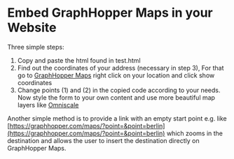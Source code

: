 # Embed GraphHopper Maps in your Website

Three simple steps:

 1. Copy and paste the html found in test.html
 2. Find out the coordinates of your address (necessary in step 3), For that go to [GraphHopper Maps](https://graphhopper.com/maps/) right click on your location and click show coordinates
 3. Change points (1) and (2) in the copied code according to your needs. Now style the form to your own content and use more beautiful map layers like [Omniscale](http://maps.omniscale.com/en/)
  
 Another simple method is to provide a link with an empty start point e.g. like [https://graphhopper.com/maps/?point=&point=berlin](https://graphhopper.com/maps/?point=&point=berlin) which zooms in the destination and allows the user to insert the destination directly on GraphHopper Maps.
